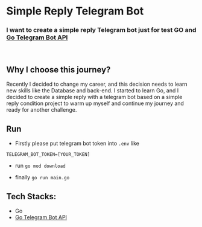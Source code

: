 # Simple Reply Telegram Bot

### I want to create a simple reply Telegram bot just for test GO and [Go Telegram Bot API](https://go-telegram-bot-api.dev/)

<br />

## Why I choose this journey?

Recently I decided to change my career, and this decision needs to learn new skills like the Database and back-end.
I started to learn Go, and I decided to create a simple reply with a telegram bot based on a simple reply condition project to warm up myself and continue my journey and ready for another challenge.

## Run

- Firstly please put telegram bot token into `.env` like

```
TELEGRAM_BOT_TOKEN=[YOUR_TOKEN]
```
- run `go mod download`

- finally `go run main.go`

## Tech Stacks:

- Go
- [Go Telegram Bot API](https://go-telegram-bot-api.dev/)
